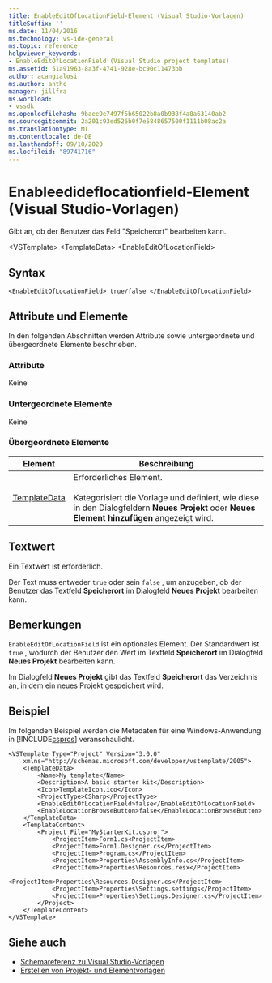 ```yaml
---
title: EnableEditOfLocationField-Element (Visual Studio-Vorlagen)
titleSuffix: ''
ms.date: 11/04/2016
ms.technology: vs-ide-general
ms.topic: reference
helpviewer_keywords:
- EnableEditOfLocationField (Visual Studio project templates)
ms.assetid: 51a91963-8a3f-4741-928e-bc90c11473bb
author: acangialosi
ms.author: anthc
manager: jillfra
ms.workload:
- vssdk
ms.openlocfilehash: 9baee9e7497f5b65022b8a0b938f4a8a63140ab2
ms.sourcegitcommit: 2a201c93ed526b0f7e5848657500f1111b08ac2a
ms.translationtype: MT
ms.contentlocale: de-DE
ms.lasthandoff: 09/10/2020
ms.locfileid: "89741716"
---
```

# <a name="enableeditoflocationfield-element-visual-studio-templates"></a>Enableedideflocationfield-Element (Visual Studio-Vorlagen)
Gibt an, ob der Benutzer das Feld "Speicherort" bearbeiten kann.

 \<VSTemplate> \<TemplateData>
 \<EnableEditOfLocationField>

## <a name="syntax"></a>Syntax

```
<EnableEditOfLocationField> true/false </EnableEditOfLocationField>
```

## <a name="attributes-and-elements"></a>Attribute und Elemente
 In den folgenden Abschnitten werden Attribute sowie untergeordnete und übergeordnete Elemente beschrieben.

### <a name="attributes"></a>Attribute
 Keine

### <a name="child-elements"></a>Untergeordnete Elemente
 Keine

### <a name="parent-elements"></a>Übergeordnete Elemente

|Element|Beschreibung|
|-------------|-----------------|
|[TemplateData](../extensibility/templatedata-element-visual-studio-templates.md)|Erforderliches Element.<br /><br /> Kategorisiert die Vorlage und definiert, wie diese in den Dialogfeldern **Neues Projekt** oder **Neues Element hinzufügen** angezeigt wird.|

## <a name="text-value"></a>Textwert
 Ein Textwert ist erforderlich.

 Der Text muss entweder `true` oder sein `false` , um anzugeben, ob der Benutzer das Textfeld **Speicherort** im Dialogfeld **Neues Projekt** bearbeiten kann.

## <a name="remarks"></a>Bemerkungen
 `EnableEditOfLocationField` ist ein optionales Element. Der Standardwert ist `true` , wodurch der Benutzer den Wert im Textfeld **Speicherort** im Dialogfeld **Neues Projekt** bearbeiten kann.

 Im Dialogfeld **Neues Projekt** gibt das Textfeld **Speicherort** das Verzeichnis an, in dem ein neues Projekt gespeichert wird.

## <a name="example"></a>Beispiel
 Im folgenden Beispiel werden die Metadaten für eine Windows-Anwendung in [!INCLUDE[csprcs](../data-tools/includes/csprcs_md.md)] veranschaulicht.

```
<VSTemplate Type="Project" Version="3.0.0"
    xmlns="http://schemas.microsoft.com/developer/vstemplate/2005">
    <TemplateData>
        <Name>My template</Name>
        <Description>A basic starter kit</Description>
        <Icon>TemplateIcon.ico</Icon>
        <ProjectType>CSharp</ProjectType>
        <EnableEditOfLocationField>false</EnableEditOfLocationField>
        <EnableLocationBrowseButton>false</EnableLocationBrowseButton>
    </TemplateData>
    <TemplateContent>
        <Project File="MyStarterKit.csproj">
            <ProjectItem>Form1.cs<ProjectItem>
            <ProjectItem>Form1.Designer.cs</ProjectItem>
            <ProjectItem>Program.cs</ProjectItem>
            <ProjectItem>Properties\AssemblyInfo.cs</ProjectItem>
            <ProjectItem>Properties\Resources.resx</ProjectItem>
            <ProjectItem>Properties\Resources.Designer.cs</ProjectItem>
            <ProjectItem>Properties\Settings.settings</ProjectItem>
            <ProjectItem>Properties\Settings.Designer.cs</ProjectItem>
        </Project>
    </TemplateContent>
</VSTemplate>
```

## <a name="see-also"></a>Siehe auch
- [Schemareferenz zu Visual Studio-Vorlagen](../extensibility/visual-studio-template-schema-reference.md)
- [Erstellen von Projekt- und Elementvorlagen](../ide/creating-project-and-item-templates.md)
